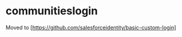 communitieslogin
================

Moved to [https://github.com/salesforceidentity/basic-custom-login]